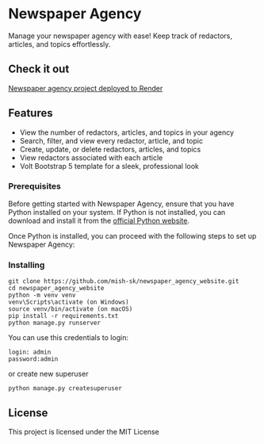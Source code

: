 # Newspaper Agency

Manage your newspaper agency with ease! Keep track of redactors, articles, and topics effortlessly.

## Check it out

[Newspaper agency project deployed to Render](https://newspaper-agency-3nz5.onrender.com)

## Features

- View the number of redactors, articles, and topics in your agency
- Search, filter, and view every redactor, article, and topic
- Create, update, or delete redactors, articles, and topics
- View redactors associated with each article
- Volt Bootstrap 5 template for a sleek, professional look


### Prerequisites

Before getting started with Newspaper Agency, ensure that you have Python installed on your system. If Python is not installed, you can download and install it from the [official Python website](https://www.python.org/downloads/).

Once Python is installed, you can proceed with the following steps to set up Newspaper Agency:

### Installing


```
git clone https://github.com/mish-sk/newspaper_agency_website.git
cd newspaper_agency_website
python -m venv venv
venv\Scripts\activate (on Windows)
source venv/bin/activate (on macOS)
pip install -r requirements.txt
python manage.py runserver
```
You can use this credentials to login:
```
login: admin
password:admin
```

or create new superuser
```
python manage.py createsuperuser
```

## License

This project is licensed under the MIT License

